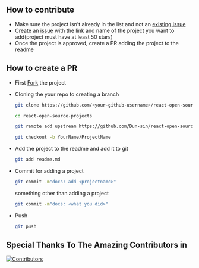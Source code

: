 ## How to contribute
- Make sure the project isn't already in the list and not an [existing issue](https://github.com/Dun-sin/react-open-source-projects/issues)
- Create an [issue](https://github.com/Dun-sin/react-open-source-projects/issues/new/choose) with the link and name of the project you want to add(project must have at least 50 stars)
- Once the project is approved, create a PR adding the project to the readme

## How to create a PR
- First [Fork](https://github.com/Dun-sin/react-open-source-projects/fork) the project
- Cloning the your repo to creating a branch
  ```bash
  git clone https://github.com/<your-github-username>/react-open-source-projects
  ```
  ```bash
  cd react-open-source-projects
  ```
  ```bash
  git remote add upstream https://github.com/Dun-sin/react-open-source-projects.git
  ```
  ```bash
  git checkout -b YourName/ProjectName
  ```
  
- Add the project to the readme and add it to git
  ```bash
  git add readme.md
  ```
- Commit
  for adding a project
  ```bash
  git commit -m"docs: add <projectname>"
  ```
  something other than adding a project
  ```bash
  git commit -m"docs: <what you did>"
  ```
- Push
  ```bash
  git push
  ```
  
## Special Thanks To The Amazing Contributors in
[![Contributors](https://contrib.rocks/image?repo=Dun-sin/react-open-source-projects)](https://github.com/Dun-sin/react-open-source-projects/graphs/contributors)
